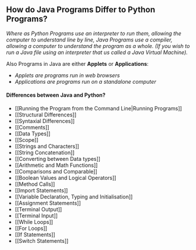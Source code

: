 ## How do Java Programs Differ to Python Programs?

*Where as Python Programs use an interpreter to run them, allowing the computer to understand line by line, Java Programs use a compiler, allowing a computer to understand the program as a whole. (If you wish to run a Java file using an interpreter that us called a Java Virtual Machine).*

Also Programs in Java are either **Applets** or **Applications**:

- *Applets are programs run in web browsers*
- *Applications are programs run on a standalone computer*


#### Differences between Java and Python?


- [[Running the Program from the Command Line|Running Programs]]
- [[Structural Differences]]
- [[Syntaxial Differences]]
- [[Comments]]
- [[Data Types]]
- [[Scope]]
- [[Strings and Characters]]
- [[String Concatenation]]
- [[Converting between Data types]]
- [[Arithmetic and Math Functions]]
- [[Comparisons and Comparable]]
- [[Boolean Values and Logical Operators]]
- [[Method Calls]]
- [[Import Statements]]
- [[Variable Declaration, Typing and Initialisation]]
- [[Assignment Statements]]
- [[Terminal Output]]
- [[Terminal Input]]
- [[While Loops]]
- [[For Loops]]
- [[If Statements]]
- [[Switch Statements]]
